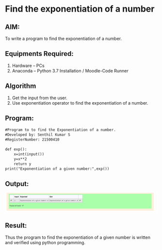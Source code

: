 # Find the exponentiation of a number

## AIM:
To write a program to find the exponentiation of a number.

## Equipments Required:
1. Hardware – PCs
2. Anaconda – Python 3.7 Installation / Moodle-Code Runner

## Algorithm
1. Get the input from the user.
2. Use exponentiation operator to find the exponentiation of a number.

## Program:
```
#Program to to find the Exponentiation of a number.
#Developed by: Senthil Kumar S
#RegisterNumber: 21500410

def exp():
    x=int(input())
    y=x**2
    return y
print("Exponentiation of a given number:",exp())
```

## Output:
![exponentiation of a number](exponent.png)


## Result:
Thus the program to find the exponentiation of a given number is written and verified using python programming.
